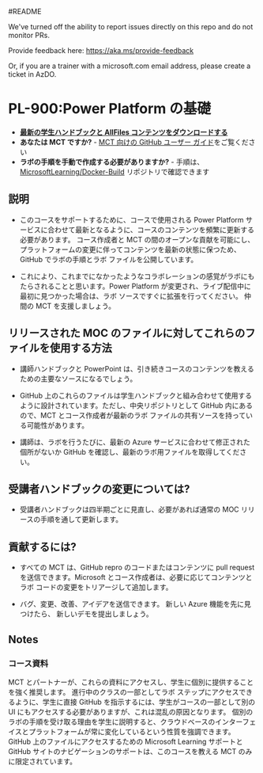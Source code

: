 #README

We've turned off the ability to report issues directly on this repo and do not monitor PRs.

Provide feedback here: https://aka.ms/provide-feedback

Or, if you are a trainer with a microsoft.com email address, please create a ticket in AzDO.

# PL-900:Power Platform の基礎

- **[最新の学生ハンドブックと AllFiles コンテンツをダウンロードする](https://learningdownloadcenter.microsoft.com/)**
- **あなたは MCT ですか?** - [MCT 向けの GitHub ユーザー ガイド](https://microsoftlearning.github.io/MCT-User-Guide/)をご覧ください
- **ラボの手順を手動で作成する必要がありますか?** - 手順は、[MicrosoftLearning/Docker-Build](https://github.com/MicrosoftLearning/Docker-Build) リポジトリで確認できます

## 説明

- このコースをサポートするために、コースで使用される Power Platform サービスに合わせて最新となるように、コースのコンテンツを頻繁に更新する必要があります。  コース作成者と MCT の間のオープンな貢献を可能にし、プラットフォームの変更に伴ってコンテンツを最新の状態に保つため、GitHub でラボの手順とラボ ファイルを公開しています。

- これにより、これまでになかったようなコラボレーションの感覚がラボにもたらされることと思います。Power Platform が変更され、ライブ配信中に最初に見つかった場合は、ラボ ソースですぐに拡張を行ってください。  仲間の MCT を支援しましょう。

## リリースされた MOC のファイルに対してこれらのファイルを使用する方法

- 講師ハンドブックと PowerPoint は、引き続きコースのコンテンツを教えるための主要なソースになるでしょう。

- GitHub 上のこれらのファイルは学生ハンドブックと組み合わせて使用するように設計されています。ただし、中央リポジトリとして GitHub 内にあるので、MCT とコース作成者が最新のラボ ファイルの共有ソースを持っている可能性があります。

- 講師は、ラボを行うたびに、最新の Azure サービスに合わせて修正された個所がないか GitHub を確認し、最新のラボ用ファイルを取得してください。

## 受講者ハンドブックの変更については?

- 受講者ハンドブックは四半期ごとに見直し、必要があれば通常の MOC リリースの手順を通して更新します。

## 貢献するには?

- すべての MCT は、GitHub repro のコードまたはコンテンツに pull request を送信できます。Microsoft とコース作成者は、必要に応じてコンテンツとラボ コードの変更をトリアージして追加します。

- バグ、変更、改善、アイデアを送信できます。  新しい Azure 機能を先に見つけたら、  新しいデモを提出しましょう。

## Notes

### コース資料

MCT とパートナーが、これらの資料にアクセスし、学生に個別に提供することを強く推奨します。  進行中のクラスの一部としてラボ ステップにアクセスできるように、学生に直接 GitHub を指示するには、学生がコースの一部として別の UI にもアクセスする必要がありますが、これは混乱の原因となります。 個別のラボの手順を受け取る理由を学生に説明すると、クラウドベースのインターフェイスとプラットフォームが常に変化しているという性質を強調できます。 GitHub 上のファイルにアクセスするための Microsoft Learning サポートと GitHub サイトのナビゲーションのサポートは、このコースを教える MCT のみに限定されています。
